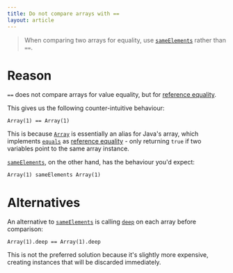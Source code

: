 ```yaml
---
title: Do not compare arrays with ==
layout: article
---
```


> When comparing two arrays for equality, use [`sameElements`] rather than `==`.

# Reason

`==` does not compare arrays for value equality, but for [reference equality].

This gives us the following counter-intuitive behaviour:

```tut:book
Array(1) == Array(1)
```

This is because [`Array`] is essentially an alias for Java's array, which implements [`equals`] as [reference equality] - only returning `true` if two variables point to the same array instance.

[`sameElements`], on the other hand, has the behaviour you'd expect:

```tut:book
Array(1) sameElements Array(1)
```

# Alternatives

An alternative to [`sameElements`] is calling [`deep`] on each array before comparison:

```tut:book
Array(1).deep == Array(1).deep
```

This is not the preferred solution because it's slightly more expensive, creating instances that will be discarded immediately.

[`Array`]:https://www.scala-lang.org/api/2.12.8/scala/Array.html
[`sameElements`]:https://www.scala-lang.org/api/2.12.8/scala/Array.html#sameElements(that:scala.collection.GenIterable[A]):Boolean
[`deep`]:https://www.scala-lang.org/api/2.12.8/scala/Array.html#deep:IndexedSeq[Any]
[`equals`]:https://docs.oracle.com/javase/8/docs/api/java/util/Objects.html#equals-java.lang.Object-java.lang.Object-
[reference equality]:../definitions/reference_equality.html
